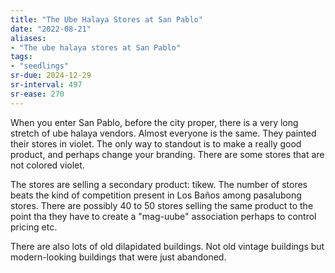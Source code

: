 ```yaml
---
title: "The Ube Halaya Stores at San Pablo"
date: "2022-08-21"
aliases:
- "The ube halaya stores at San Pablo"
tags:
- "seedlings"
sr-due: 2024-12-29
sr-interval: 497
sr-ease: 270
---
```


When you enter San Pablo, before the city proper, there is a very long stretch of ube halaya vendors. Almost everyone is the same. They painted their stores in violet. The only way to standout is to make a really good product, and perhaps change your branding. There are  some stores that are not colored violet.

The stores are selling a secondary product: tikew. The number of stores beats the kind of competition present in Los Baños among pasalubong stores. There are possibly 40 to 50 stores selling the same product to the point tha they have to create a "mag-uube" association perhaps to control pricing etc.

There are also lots of old dilapidated buildings. Not old vintage buildings but modern-looking buildings that were just abandoned.